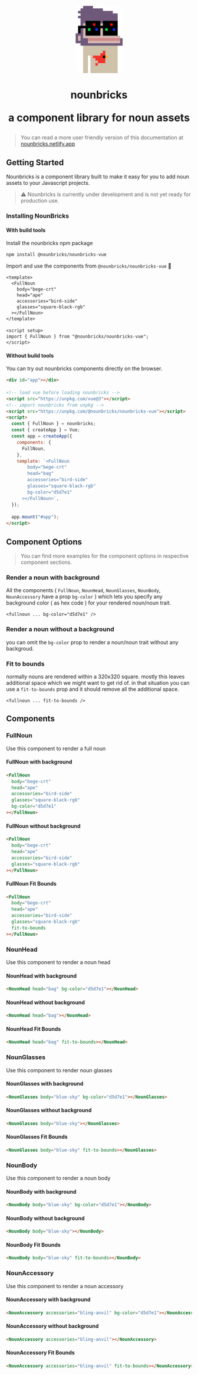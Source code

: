 <p align="center"><img src="nounbricks-noun.png" width="128" alt="nounbricks banner image"><h1 align="center">nounbricks <p align="center">a component library for noun assets</p></h1></p>

> You can read a more user friendly version of this documentation at [nounbricks.netlify.app](https://nounbricks.netlify.app)

## Getting Started

Nounbricks is a component library built to make it easy for you to add noun assets to your Javascript projects.

> ⚠️ Nounbricks is currently under development and is not yet ready for production use.

### Installing NounBricks

#### With build tools

Install the nounbricks npm package

```sh
npm install @nounbricks/nounbricks-vue
```

Import and use the components from `@nounbricks/nounbricks-vue` 🎉

```vue
<template>
  <FullNoun
    body="bege-crt"
    head="ape"
    accessories="bird-side"
    glasses="square-black-rgb"
  ></FullNoun>
</template>

<script setup>
import { FullNoun } from "@nounbricks/nounbricks-vue";
</script>
```

#### Without build tools

You can try out nounbricks components directly on the browser.

```html
<div id="app"></div>

<!-- load vue before loading nounbricks -->
<script src="https://unpkg.com/vue@3"></script>
<!-- import nounbricks from unpkg -->
<script src="https://unpkg.com/@nounbricks/nounbricks-vue"></script>
<script>
  const { FullNoun } = nounbricks;
  const { createApp } = Vue;
  const app = createApp({
    components: {
      FullNoun,
    },
    template: `<FullNoun
        body="bege-crt"
        head="bag"
        accessories="bird-side"
        glasses="square-black-rgb"
        bg-color="d5d7e1"
      ></FullNoun>`,
  });

  app.mount("#app");
</script>
```

## Component Options

> You can find more examples for the component options in respective component sections.

### Render a noun with background

All the components ( `FullNoun`, `NounHead`, `NounGlasses`, `NounBody`, `NounAccessory` have a prop `bg-color` ) which lets you specify any background color ( as hex code ) for your rendered noun/noun trait.

```vue
<fullnoun ... bg-color="d5d7e1" />
```

### Render a noun without a background

you can omit the `bg-color` prop to render a noun/noun trait without any backgroud.

### Fit to bounds

normally nouns are rendered within a 320x320 square. mostly this leaves additional space which we might want to get rid of. in that situation you can use a `fit-to-bounds` prop and it should remove all the additional space.

```vue
<fullnoun ... fit-to-bounds />
```

## Components

### FullNoun

Use this component to render a full noun

#### FullNoun with background

```html
<FullNoun
  body="bege-crt"
  head="ape"
  accessories="bird-side"
  glasses="square-black-rgb"
  bg-color="d5d7e1"
></FullNoun>
```

#### FullNoun without background

```html
<FullNoun
  body="bege-crt"
  head="ape"
  accessories="bird-side"
  glasses="square-black-rgb"
></FullNoun>
```

#### FullNoun Fit Bounds

```html
<FullNoun
  body="bege-crt"
  head="ape"
  accessories="bird-side"
  glasses="square-black-rgb"
  fit-to-bounds
></FullNoun>
```

### NounHead

Use this component to render a noun head

#### NounHead with background

```html
<NounHead head="bag" bg-color="d5d7e1"></NounHead>
```

#### NounHead without background

```html
<NounHead head="bag"></NounHead>
```

#### NounHead Fit Bounds

```html
<NounHead head="bag" fit-to-bounds></NounHead>
```

### NounGlasses

Use this component to render noun glasses

#### NounGlasses with background

```html
<NounGlasses body="blue-sky" bg-color="d5d7e1"></NounGlasses>
```

#### NounGlasses without background

```html
<NounGlasses body="blue-sky"></NounGlasses>
```

#### NounGlasses Fit Bounds

```html
<NounGlasses body="blue-sky" fit-to-bounds></NounGlasses>
```

### NounBody

Use this component to render a noun body

#### NounBody with background

```html
<NounBody body="blue-sky" bg-color="d5d7e1"></NounBody>
```

#### NounBody without background

```html
<NounBody body="blue-sky"></NounBody>
```

#### NounBody Fit Bounds

```html
<NounBody body="blue-sky" fit-to-bounds></NounBody>
```

### NounAccessory

Use this component to render a noun accessory

#### NounAccessory with background

```html
<NounAccessory accessories="bling-anvil" bg-color="d5d7e1"></NounAccessory>
```

#### NounAccessory without background

```html
<NounAccessory accessories="bling-anvil"></NounAccessory>
```

#### NounAccessory Fit Bounds

```html
<NounAccessory accessories="bling-anvil" fit-to-bounds></NounAccessory>
```
